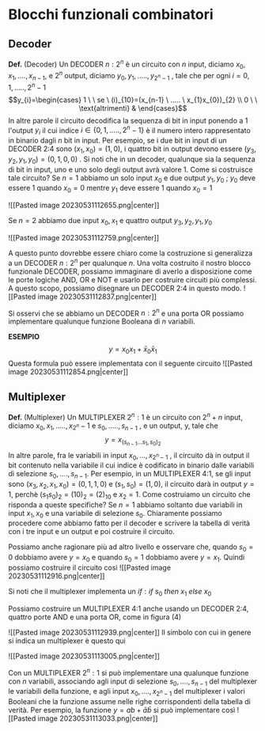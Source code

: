 # Blocchi funzionali combinatori
## Decoder
**Def.** (Decoder)
Un DECODER $n:2^n$ è un circuito con $n$ input, diciamo $x_{0}, x_{1},...., x_{n-1},$ e $2^n$ output, diciamo $y_{0}, y_{1},....., y_{2^{n}-1}$ , tale che per ogni $i = 0,1,.....,2^{n}-1$ 
$$y_{i}=\begin{cases} 1 \ \ se \   (i)_{10}=(x_{n-1} \ ..... \ x_{1}x_{0})_{2} \\ 0 \ \  \text{altrimenti}  & \end{cases}$$
In altre parole il circuito decodifica la sequenza di bit in input ponendo a 1 l'output $y_{i}$ il cui indice $i \in \{0,1,....., 2^{n}-1\}$   è il numero intero rappresentato in binario dagli $n$ bit in input. Per esempio, se i due bit in input di un DECODER 2:4 sono $(x_{1},x_{0}) = (1, 0)$, i quattro bit in output devono essere $(y_{3}, y_{2}, y_{1}, y_{0})= (0, 1, 0, 0)$ .
Si noti che in un decoder, qualunque sia la sequenza di bit in input, uno e uno solo degli output avrà valore 1.
Come si costruisce tale circuito?
Se $n = 1$ abbiamo un solo input $x_{0}$ e due output $y_{1},y_{0}$ ; $y_{0}$ deve essere 1 quando $x_{0}= 0$ mentre $y_{1}$ deve essere 1 quando $x_{0}=1$  

![[Pasted image 20230531112655.png|center]]

Se $n=2$ abbiamo due input $x_{0},x_{1}$ e quattro output $y_{3},y_{2},y_{1},y_{0}$ 

![[Pasted image 20230531112759.png|center]]

A questo punto dovrebbe essere chiaro come la costruzione si generalizza a un DECODER $n:2^{n}$ per qualunque $n$.
Una volta costruito il nostro blocco funzionale DECODER, possiamo immaginare di averlo a disposizione come le porte logiche AND, OR e NOT e usarlo per costruire circuiti più complessi.
A questo scopo, possiamo disegnare un DECODER 2:4 in questo modo. 
 ![[Pasted image 20230531112837.png|center]]
 
Si osservi che se abbiamo un DECODER $n:2^n$ e una porta OR possiamo implementare qualunque funzione Booleana di $n$ variabili.

**ESEMPIO**
 $$y=x_{0}x_{1}+\bar x_{0}\bar x_{1}$$
Questa formula può essere implementata con il seguente circuito 
![[Pasted image 20230531112854.png|center]]

## Multiplexer
**Def.** (Multiplexer)
Un MULTIPLEXER $2^{n}:1$ è un circuito con $2^{n}+n$ input, diciamo $x_{0},x_{1},.....,x_{2^n}-1$ e $s_{0},.....,s_{n-1}$ , e un output, y, tale che $$y=x_{(s_{n-1}...s_{1},s_{0})_{2}}$$In altre parole, fra le variabili in input $x_{0},...,x_{2^{n}-1}$ , il circuito dà in output il bit contenuto nella variabile il cui indice è codificato in binario dalle variabili di selezione $s_{0},....,s_{n-1}$. Per esempio, in un MULTIPLEXER 4:1, se gli input sono $(x_{3},x_{2},x_{1},x_{0})=(0,1,1,0)$ e $(s_{1},s_{0})= (1,0)$, il circuito darà in output $y=1$, perchè $(s_{1}s_{0})_{2}=(10)_{2}=(2)_{10}$ e $x_{2}=1$. Come costruiamo un circuito che risponda a queste specifiche?
Se $n= 1$ abbiamo soltanto due variabili in input $x_{1},x_{0}$ e una variabile di selezione $s_{0}$.
Chiaramente possiamo procedere come abbiamo fatto per il decoder e scrivere la tabella di verità con i tre input e un output e poi costruire il circuito.

Possiamo anche ragionare più ad altro livello e osservare che, quando $s_{0}=0$ dobbiamo avere $y=x_{0}$ e quando $s_{0}=1$ dobbiamo avere $y=x_1$. Quindi possiamo costruire il circuito così
![[Pasted image 20230531112916.png|center]]

Si noti che il multiplexer implementa un $if : if \ s_{0} \  then \ x_{1} \ else \ x_{0}$ 

Possiamo costruire un MULTIPLEXER 4:1 anche usando un DECODER 2:4, quattro porte AND e una porta OR, come in figura (4)

![[Pasted image 20230531112939.png|center]]
Il simbolo con cui in genere si indica un multiplexer è questo qui 

![[Pasted image 20230531113005.png|center]]

Con un MULTIPLEXER $2^{n}:1$ si può implementare una qualunque funzione con $n$ variabili, associando agli input di selezione $s_{0},....,s_{n-1}$ del multiplexer le variabili della funzione, e agli input $x_{0},....,x_{2^n-1}$ del multiplexer i valori Booleani che la funzione assume nelle righe corrispondenti della tabella di verità. Per esempio, la funzione $y=ab +\bar a\bar b$ si può implementare così
![[Pasted image 20230531113033.png|center]]